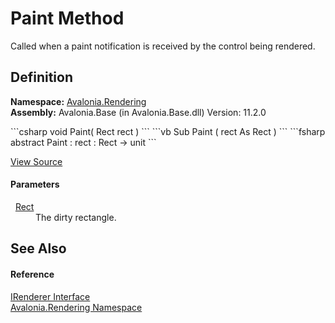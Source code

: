 # Paint Method


Called when a paint notification is received by the control being rendered.



## Definition
**Namespace:** <a href="N_Avalonia_Rendering">Avalonia.Rendering</a>  
**Assembly:** Avalonia.Base (in Avalonia.Base.dll) Version: 11.2.0

<Tabs groupId="api-code-preview">
<TabItem value="csharp" label="C#">
```csharp
void Paint(
	Rect rect
)
```
</TabItem>
<TabItem value="vb" label="VB">
```vb
Sub Paint ( 
	rect As Rect
)
```
</TabItem>
<TabItem value="fsharp" label="F#">
```fsharp
abstract Paint : 
        rect : Rect -> unit 
```
</TabItem>
</Tabs>



<a href="https://github.com/AvaloniaUI/Avalonia/tree/master/src/Avalonia.Base/Rendering/IRenderer.cs" title="View the source code">View Source</a>



#### Parameters
<dl><dt>  <a href="T_Avalonia_Rect">Rect</a></dt><dd>The dirty rectangle.</dd></dl>

## See Also


#### Reference
<a href="T_Avalonia_Rendering_IRenderer">IRenderer Interface</a>  
<a href="N_Avalonia_Rendering">Avalonia.Rendering Namespace</a>  
